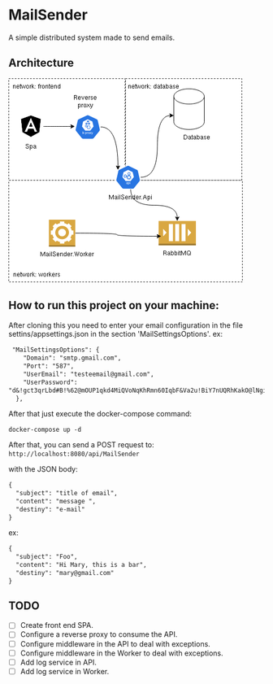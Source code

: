 # MailSender
A simple distributed system made to send emails.

## Architecture
![alt text](https://github.com/hd1fernando/MailSender/blob/main/docs/Untitled%20Diagram.drawio.png?raw=true)


## How to run this project on your machine:
After cloning this you need to enter your email configuration in the file settins/appsettings.json in the section 'MailSettingsOptions'.
ex:
```
 "MailSettingsOptions": {
    "Domain": "smtp.gmail.com",
    "Port": "587",
    "UserEmail": "testeemail@gmail.com",
    "UserPassword": "d&!gct3qrLbd#B!%62@mOUP1qkd4MiQVoNqKhRmn60IqbF&Va2u!BiY7nUQRhKakO@lNgivtu45yL#GF7!DB%kgVve0P^yKYFNe"
  },
```

After that just execute the docker-compose command:
```
docker-compose up -d
```

After that, you can send a POST request to:
``` http://localhost:8080/api/MailSender ```

with the JSON body:

```
{
  "subject": "title of email",
  "content": "message ",
  "destiny": "e-mail"
}
```
ex:
```
{
  "subject": "Foo",
  "content": "Hi Mary, this is a bar",
  "destiny": "mary@gmail.com"
}
```


## TODO
- [ ] Create front end SPA.
- [ ] Configure a reverse proxy to consume the API.
- [ ] Configure middleware in the API to deal with exceptions.
- [ ] Configure middleware in the Worker to deal with exceptions.
- [ ] Add log service in API.
- [ ] Add log service in Worker.
